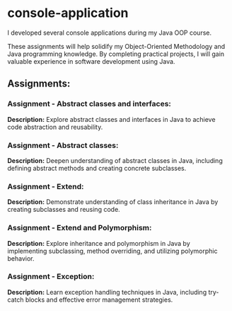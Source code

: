 # console-application
I developed several console applications during my Java OOP course.

These assignments will help solidify my Object-Oriented Methodology and Java programming knowledge.
By completing practical projects, I will gain valuable experience in software development using Java.

## Assignments:

### Assignment - Abstract classes and interfaces:
**Description:** Explore abstract classes and interfaces in Java to achieve code abstraction and reusability.

### Assignment - Abstract classes:
**Description:** Deepen understanding of abstract classes in Java, including defining abstract methods and creating concrete subclasses.

### Assignment - Extend:
**Description:** Demonstrate understanding of class inheritance in Java by creating subclasses and reusing code.

### Assignment - Extend and Polymorphism:
**Description:** Explore inheritance and polymorphism in Java by implementing subclassing, method overriding, and utilizing polymorphic behavior.

### Assignment - Exception:
**Description:** Learn exception handling techniques in Java, including try-catch blocks and effective error management strategies.
